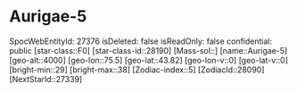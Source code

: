 ﻿---
location: [43.82,75.5,4000]
type: Station
tags:
- astro/Star

---

# Aurigae-5

SpocWebEntityId: 27376
isDeleted: false
isReadOnly: false
confidential: public
[star-class::F0]
[star-class-id::28190]
[Mass-sol::]
[name::Aurigae-5]
[geo-alt::4000]
[geo-lon::75.5]
[geo-lat::43.82]
[geo-lon-v::0]
[geo-lat-v::0]
[bright-min::29]
[bright-max::38]
[Zodiac-index::5]
[ZodiacId::28090]
[NextStarId::27339]

